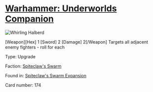 # [Warhammer: Underworlds Companion](https://guidokessels.github.io/wh-underworlds)

  

![Whirling Halberd](https://warhammerunderworlds.com/wp-content/uploads/sites/6/2018/02/174_ENG.png)

[Weapon][Hex] 1 [Sword] 2 [Damage] 2[/Weapon] Targets all adjacent enemy fighters - roll for each

Type: Upgrade

Faction: [Spiteclaw's Swarm](https://guidokessels.github.io/wh-underworlds/factions/spiteclaws-swarm)

Found in: [Spiteclaw's Swarm Expansion](https://guidokessels.github.io/wh-underworlds/locations/spiteclaws-swarm-expansion)

Card number: 174
